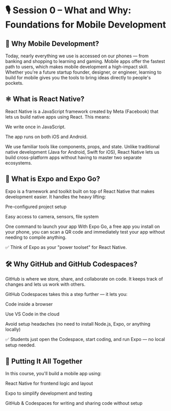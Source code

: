 # 🎙️ Session 0 – What and Why: Foundations for Mobile Development

## 🧭 Why Mobile Development?
Today, nearly everything we use is accessed on our phones — from banking and shopping to learning and gaming. Mobile apps offer the fastest path to users, which makes mobile development a high-impact skill. Whether you're a future startup founder, designer, or engineer, learning to build for mobile gives you the tools to bring ideas directly to people's pockets.

## ⚛️ What is React Native?
React Native is a JavaScript framework created by Meta (Facebook) that lets us build native apps using React. This means:

We write once in JavaScript.

The app runs on both iOS and Android.

We use familiar tools like components, props, and state.
Unlike traditional native development (Java for Android, Swift for iOS), React Native lets us build cross-platform apps without having to master two separate ecosystems.

## 🚀 What is Expo and Expo Go?
Expo is a framework and toolkit built on top of React Native that makes development easier. It handles the heavy lifting:

Pre-configured project setup

Easy access to camera, sensors, file system

One command to launch your app
With Expo Go, a free app you install on your phone, you can scan a QR code and immediately test your app without needing to compile anything.

✅ Think of Expo as your "power toolset" for React Native.

## 🛠️ Why GitHub and GitHub Codespaces?
GitHub is where we store, share, and collaborate on code. It keeps track of changes and lets us work with others.

GitHub Codespaces takes this a step further — it lets you:

Code inside a browser

Use VS Code in the cloud

Avoid setup headaches (no need to install Node.js, Expo, or anything locally)

✅ Students just open the Codespace, start coding, and run Expo — no local setup needed.


## 🧩 Putting It All Together
In this course, you'll build a mobile app using:

React Native for frontend logic and layout

Expo to simplify development and testing

GitHub & Codespaces for writing and sharing code without setup
